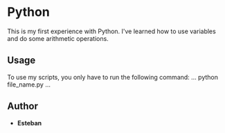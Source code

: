 # Python
 This is my first experience with Python. I've learned how to use variables and do some arithmetic operations.

 ## Usage
 To use my scripts, you only have to run the following command:
 ...
 python file_name.py
 ...

 ## Author
 - **Esteban**
